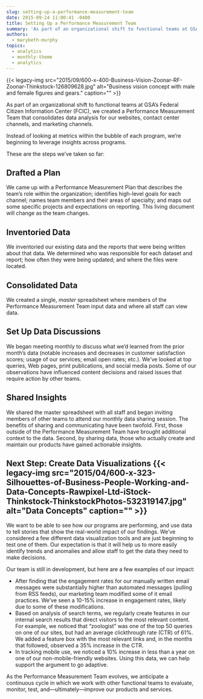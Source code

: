 ```yaml
---
slug: setting-up-a-performance-measurement-team
date: 2015-09-24 11:00:41 -0400
title: Setting Up a Performance Measurement Team
summary: 'As part of an organizational shift to functional teams at GSA’s Federal Citizen Information Center (FCIC), we created a Performance Measurement Team that consolidates data analysis for our websites, contact center channels, and marketing channels. Instead of looking at metrics within the bubble of each program, we’re beginning to leverage insights across programs. These are'
authors:
  - marybeth-murphy
topics:
  - analytics
  - monthly-theme
  - analytics
---
```


{{< legacy-img src="2015/09/600-x-400-Business-Vision-Zoonar-RF-Zoonar-Thinkstock-126809628.jpg" alt="Business vision concept with male and female figures and gears." caption="" >}} 

As part of an organizational shift to functional teams at GSA’s Federal Citizen Information Center (FCIC), we created a Performance Measurement Team that consolidates data analysis for our websites, contact center channels, and marketing channels.

Instead of looking at metrics within the bubble of each program, we’re beginning to leverage insights across programs.

These are the steps we’ve taken so far:

## Drafted a Plan

We came up with a Performance Measurement Plan that describes the team’s role within the organization; identifies high-level goals for each channel; names team members and their areas of specialty; and maps out some specific projects and expectations on reporting. This living document will change as the team changes.

## Inventoried Data

We inventoried our existing data and the reports that were being written about that data. We determined who was responsible for each dataset and report; how often they were being updated; and where the files were located.

## Consolidated Data

We created a single, _master_ spreadsheet where members of the Performance Measurement Team input data and where all staff can view data.

## Set Up Data Discussions

We began meeting monthly to discuss what we’d learned from the prior month’s data (notable increases and decreases in customer satisfaction scores; usage of our services; email open rates; etc.). We’ve looked at top queries, Web pages, print publications, and social media posts. Some of our observations have influenced content decisions and raised issues that require action by other teams.

## Shared Insights

We shared the master spreadsheet with all staff and began inviting members of other teams to attend our monthly data sharing session. The benefits of sharing and communicating have been twofold. First, those outside of the Performance Measurement Team have brought additional context to the data. Second, by sharing data, those who actually create and maintain our products have gained actionable insights.

## Next Step: Create Data Visualizations {{< legacy-img src="2015/04/600-x-323-Silhouettes-of-Business-People-Working-and-Data-Concepts-Rawpixel-Ltd-iStock-Thinkstock-ThinkstockPhotos-532319147.jpg" alt="Data Concepts" caption="" >}} 

We want to be able to see how our programs are performing, and use data to tell stories that show the real-world impact of our findings. We’ve considered a few different data visualization tools and are just beginning to test one of them. Our expectation is that it will help us to more easily identify trends and anomalies and allow staff to get the data they need to make decisions.

Our team is still in development, but here are a few examples of our impact:

  * After finding that the engagement rates for our manually written email messages were substantially higher than automated messages (pulling from RSS feeds), our marketing team modified some of it email practices. We’ve seen a 10-15% increase in engagement rates, likely due to some of these modifications.
  * Based on analysis of search terms, we regularly create features in our internal search results that direct visitors to the most relevant content. For example, we noticed that “zoologist” was one of the top 50 queries on one of our sites, but had an average clickthrough rate (CTR) of 61%. We added a feature box with the most relevant links and, in the months that followed, observed a 35% increase in the CTR.
  * In tracking mobile use, we noticed a 10% increase in less than a year on one of our non-mobile-friendly websites. Using this data, we can help support the argument to go adaptive.

As the Performance Measurement Team evolves, we anticipate a continuous cycle in which we work with other functional teams to evaluate, monitor, test, and—ultimately—improve our products and services.